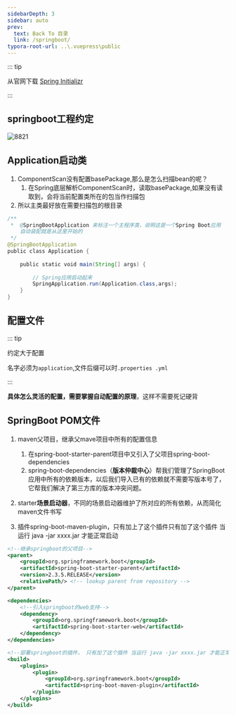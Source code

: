 ```yaml
---
sidebarDepth: 3
sidebar: auto
prev:
  text: Back To 目录
  link: /springboot/
typora-root-url: ..\.vuepress\public
---
```




::: tip

从官网下载 [Spring Initializr](https://start.spring.io/)

:::

## springboot工程约定

![8821](https://gitee.com/q10viking/PictureRepos/raw/master/images//202112151249225.jpg)

## Application启动类

1. ComponentScan没有配置basePackage,那么是怎么扫描bean的呢？
   1. 在Spring底层解析ComponentScan时，读取basePackage,如果没有读取到，会将当前配置类所在的包当作扫描包
2. 所以主类最好放在需要扫描包的根目录

```java
/**
 *  @SpringBootApplication 来标注一个主程序类，说明这是一个Spring Boot应用
    自动装配就是从这里开始的
 */
@SpringBootApplication
public class Application {
 
    public static void main(String[] args) {
 
        // Spring应用启动起来
        SpringApplication.run(Application.class,args);
    }
}
```



## 配置文件

::: tip

约定大于配置

名字必须为`application`,文件后缀可以时`.properties .yml`

:::

**具体怎么灵活的配置，需要掌握自动配置的原理**，这样不需要死记硬背



## SpringBoot POM文件

1. maven父项目，继承父mave项目中所有的配置信息

   1. 在spring-boot-starter-parent项目中又引入了父项目spring-boot-dependencies
   2. spring-boot-dependencies（**版本仲裁中心**）帮我们管理了SpringBoot应用中所有的依赖版本，以后我们导入已有的依赖就不需要写版本号了，它帮我们解决了第三方库的版本冲突问题。

2. starter**场景启动器**，不同的场景启动器维护了所对应的所有依赖，从而简化maven文件书写

3. 插件spring-boot-maven-plugin，只有加上了这个插件只有加了这个插件 当运行 java -jar xxxx.jar 才能正常启动

   

```xml
<!--继承springboot的父项目-->
<parent>
    <groupId>org.springframework.boot</groupId>
    <artifactId>spring-boot-starter-parent</artifactId>
    <version>2.3.5.RELEASE</version>
    <relativePath/> <!-- lookup parent from repository -->
</parent>

<dependencies>
    <!--引入springboot的web支持-->
    <dependency>
        <groupId>org.springframework.boot</groupId>
        <artifactId>spring-boot-starter-web</artifactId>
    </dependency>
</dependencies>

<!--部署springboot的插件， 只有加了这个插件 当运行 java -jar xxxx.jar 才能正常启动-->
<build>
    <plugins>
        <plugin>
            <groupId>org.springframework.boot</groupId>
            <artifactId>spring-boot-maven-plugin</artifactId>
        </plugin>
    </plugins>
</build>
```

